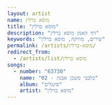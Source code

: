 ```yaml
---
layout: artist
name: מוסא ברלין
title: "מוסא ברלין"
description: "דף האמן מוסא ברלין"
keywords: "שירים, מוזיקה, מוסא ברלין"
permalink: /artists/מוסא-ברלין/
redirect_from:
  - /artists/list/מוסא ברלין
songs:
  - number: "63730"
    name: "02 - בלבבי משכן אבנה"
    album: "סינגלים"
    artist: "מוסא ברלין"
---
```

